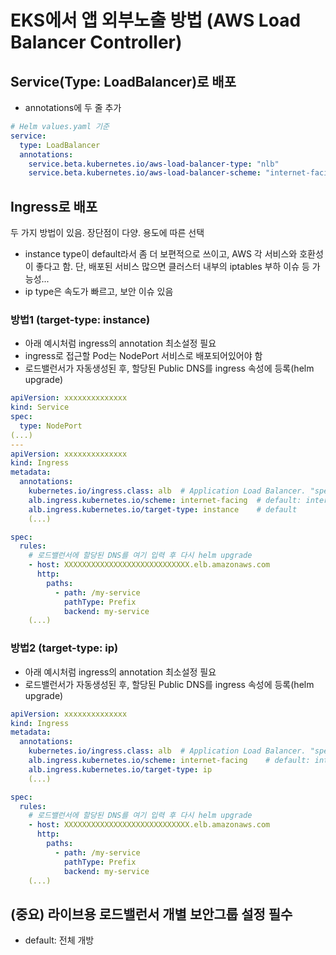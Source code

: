 # EKS에서 앱 외부노출 방법 (AWS Load Balancer Controller)

## Service(Type: LoadBalancer)로 배포

- annotations에 두 줄 추가

```yaml
# Helm values.yaml 기준
service:
  type: LoadBalancer
  annotations: 
    service.beta.kubernetes.io/aws-load-balancer-type: "nlb"                # Network Load Balancer
    service.beta.kubernetes.io/aws-load-balancer-scheme: "internet-facing"  # default: internal(VPC)
```

## Ingress로 배포

두 가지 방법이 있음. 장단점이 다양. 용도에 따른 선택

- instance type이 default라서 좀 더 보편적으로 쓰이고, AWS 각 서비스와 호환성이 좋다고 함. 단, 배포된 서비스 많으면 클러스터 내부의 iptables 부하 이슈 등 가능성...
- ip type은 속도가 빠르고, 보안 이슈 있음

### 방법1 (target-type: instance)

- 아래 예시처럼 ingress의 annotation 최소설정 필요
- ingress로 접근할 Pod는 NodePort 서비스로 배포되어있어야 함
- 로드밸런서가 자동생성된 후, 할당된 Public DNS를 ingress 속성에 등록(helm upgrade)

```yaml
apiVersion: xxxxxxxxxxxxxx
kind: Service
spec:
  type: NodePort
(...)
---
apiVersion: xxxxxxxxxxxxxx
kind: Ingress
metadata:
  annotations:
    kubernetes.io/ingress.class: alb  # Application Load Balancer. "spec.ingressClassName: alb" 불가
    alb.ingress.kubernetes.io/scheme: internet-facing  # default: internal
    alb.ingress.kubernetes.io/target-type: instance    # default
    (...)

spec:
  rules:
    # 로드밸런서에 할당된 DNS를 여기 입력 후 다시 helm upgrade
    - host: XXXXXXXXXXXXXXXXXXXXXXXXXXXX.elb.amazonaws.com
      http:
        paths:
          - path: /my-service
            pathType: Prefix
            backend: my-service
    (...)
```

### 방법2 (target-type: ip)

- 아래 예시처럼 ingress의 annotation 최소설정 필요
- 로드밸런서가 자동생성된 후, 할당된 Public DNS를 ingress 속성에 등록(helm upgrade)

```yaml
apiVersion: xxxxxxxxxxxxxx
kind: Ingress
metadata:
  annotations:
    kubernetes.io/ingress.class: alb  # Application Load Balancer. "spec.ingressClassName: alb" 불가
    alb.ingress.kubernetes.io/scheme: internet-facing    # default: internal
    alb.ingress.kubernetes.io/target-type: ip            
    (...)

spec:
  rules:
    # 로드밸런서에 할당된 DNS를 여기 입력 후 다시 helm upgrade
    - host: XXXXXXXXXXXXXXXXXXXXXXXXXXXX.elb.amazonaws.com
      http:
        paths:
          - path: /my-service
            pathType: Prefix
            backend: my-service
    (...)
```

## (중요) 라이브용 로드밸런서 개별 보안그룹 설정 필수

- default: 전체 개방